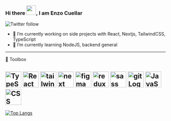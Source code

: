 ### Hi there <img src="https://raw.githubusercontent.com/MartinHeinz/MartinHeinz/master/wave.gif" width="30px">, I am Enzo Cuellar

![Twitter follow](https://img.shields.io/twitter/url?style=social&url=enzocuellar8)

- 🔭 I’m currently working on side projects with React, Nextjs, TailwindCSS, TypeScript
- 🌱 I’m currently learning NodeJS, backend general

---

🧰 Toolbox

 <img src="https://worldvectorlogo.com/logo/typescript" alt="TypeScript Logo" width="50" height="50"/> <img src="https://worldvectorlogo.com/logo/react-1" alt="React Logo" width="50" height="50"/>  <img src="https://worldvectorlogo.com/logo/tailwindcss" alt="tailwindcss Logo" width="50" height="50"/> <img src="https://worldvectorlogo.com/logo/nextjs-3" alt="next Logo" width="50" height="50"/>  <img src="https://worldvectorlogo.com/logo/figma-1" alt="figma Logo" width="50" height="50"/> <img src="https://worldvectorlogo.com/logo/redux" alt="redux Logo" width="50" height="50"/>  <img src="https://worldvectorlogo.com/logo/sass.svg" alt="sass Logo" width="50" height="50"/> <img src="https://worldvectorlogo.com/logo/git-icon" alt="git Logo" width="50" height="50"/> <img src="https://cdn.worldvectorlogo.com/logos/javascript.svg" alt="JavaScript Logo" width="50" height="50"/> <img src="https://cdn.worldvectorlogo.com/logos/css3.svg" alt="CSS Logo" width="50" height="50"/>
---

[![Top Langs](https://github-readme-stats.vercel.app/api/top-langs/?username=devenzo35&hide=java,html,css&theme=dark)](https://github.com/anuraghazra/github-readme-stats)

